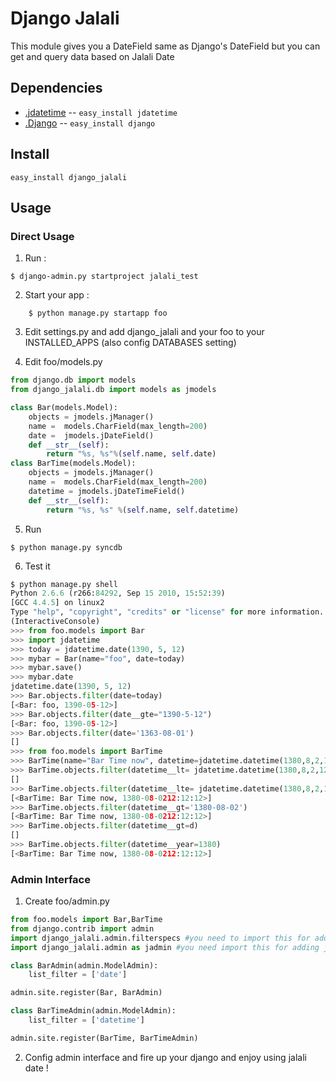 Django Jalali
=============
This module gives you a DateField same as Django's DateField but you can get and query data based on Jalali Date

Dependencies
------------
* [.jdatetime](http://pypi.python.org/pypi/jdatetime/) -- `easy_install jdatetime`
* [.Django](https://www.djangoproject.com/) -- `easy_install django`

Install
-------

```
easy_install django_jalali
```

Usage
-----

### Direct Usage

1. Run : 

```
$ django-admin.py startproject jalali_test
```

2. Start your app :

```
    $ python manage.py startapp foo
```

3. Edit settings.py and add django_jalali and your foo to your INSTALLED_APPS (also config DATABASES setting)

4. Edit foo/models.py 

```python
from django.db import models                                                                                                                          
from django_jalali.db import models as jmodels

class Bar(models.Model):
    objects = jmodels.jManager()
    name =  models.CharField(max_length=200)
    date =  jmodels.jDateField()
    def __str__(self):
        return "%s, %s"%(self.name, self.date)
class BarTime(models.Model):
    objects = jmodels.jManager()
    name =  models.CharField(max_length=200)
    datetime = jmodels.jDateTimeField()
    def __str__(self):
        return "%s, %s" %(self.name, self.datetime)
```

5. Run 

```
$ python manage.py syncdb
```

6. Test it

```python
$ python manage.py shell
Python 2.6.6 (r266:84292, Sep 15 2010, 15:52:39) 
[GCC 4.4.5] on linux2
Type "help", "copyright", "credits" or "license" for more information.
(InteractiveConsole)
>>> from foo.models import Bar
>>> import jdatetime
>>> today = jdatetime.date(1390, 5, 12)
>>> mybar = Bar(name="foo", date=today)
>>> mybar.save()
>>> mybar.date
jdatetime.date(1390, 5, 12)
>>> Bar.objects.filter(date=today)
[<Bar: foo, 1390-05-12>]
>>> Bar.objects.filter(date__gte="1390-5-12")
[<Bar: foo, 1390-05-12>]
>>> Bar.objects.filter(date='1363-08-01')
[]
>>> from foo.models import BarTime
>>> BarTime(name="Bar Time now", datetime=jdatetime.datetime(1380,8,2,12,12,12)).save()
>>> BarTime.objects.filter(datetime__lt= jdatetime.datetime(1380,8,2,12,12,12 ))
[]
>>> BarTime.objects.filter(datetime__lte= jdatetime.datetime(1380,8,2,12,12,12 ))
[<BarTime: Bar Time now, 1380-08-0212:12:12>]
>>> BarTime.objects.filter(datetime__gt='1380-08-02')
[<BarTime: Bar Time now, 1380-08-0212:12:12>]
>>> BarTime.objects.filter(datetime__gt=d)
[]
>>> BarTime.objects.filter(datetime__year=1380)
[<BarTime: Bar Time now, 1380-08-0212:12:12>]
```

### Admin Interface 

1. Create foo/admin.py

```python
from foo.models import Bar,BarTime
from django.contrib import admin
import django_jalali.admin.filterspecs #you need to import this for adding filter in admin interface
import django_jalali.admin as jadmin #you need import this for adding jalali calander widget

class BarAdmin(admin.ModelAdmin):
    list_filter = ['date']

admin.site.register(Bar, BarAdmin)

class BarTimeAdmin(admin.ModelAdmin):
    list_filter = ['datetime']

admin.site.register(BarTime, BarTimeAdmin)
```

2. Config admin interface and fire up your django and enjoy using jalali date !
